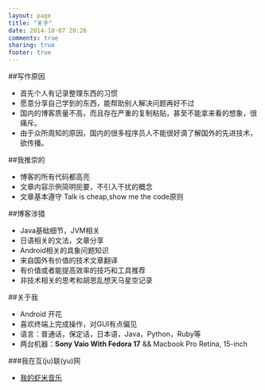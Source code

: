 ```yaml
---
layout: page
title: "关于"
date: 2014-10-07 20:26
comments: true
sharing: true
footer: true
---
```

##写作原因
  * 首先个人有记录整理东西的习惯
  * 愿意分享自己学到的东西，能帮助别人解决问题再好不过
  * 国内的博客质量不高，而且存在严重的复制粘贴，甚至不能拿来看的想象，很痛斥。
  * 由于众所周知的原因，国内的很多程序员人不能很好滴了解国外的先进技术，欲传播。

##我推崇的
  * 博客的所有代码都高亮
  * 文章内容示例简明扼要，不引入干扰的概念
  * 文章基本遵守 Talk is cheap,show me the code原则

##博客涉猎
  * Java基础细节，JVM相关
  * 日语相关的文法，文章分享
  * Android相关的具象问题知识
  * 来自国外有价值的技术文章翻译
  * 有价值或者能提高效率的技巧和工具推荐
  * 非技术相关的思考和胡思乱想天马星空记录

##关于我
  * Android 开花
  * 喜欢终端上完成操作，对GUI有点偏见
  * 语言：普通话，保定话，日本语，Java，Python，Ruby等
  * 两台机器：**Sony Vaio With Fedora 17**    &&  Macbook Pro Retina, 15-inch

###我在互(ju)联(yu)网
  * [我的虾米音乐](http://www.xiami.com/u/3687899?spm=a1z1s.3522041.23310357.3.LpvOT1)
